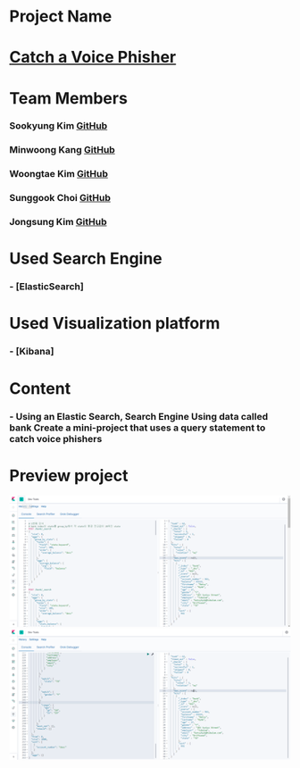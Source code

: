 # Project Name
# [Catch a Voice Phisher](https://github.com/angle2v/Catch-A-VoicePhisher)

# Team Members

### Sookyung Kim [GitHub](https://github.com/sooish)
### Minwoong Kang [GitHub](https://github.com/happymwkang)
### Woongtae Kim [GitHub](https://github.com/angle2v)
### Sunggook Choi [GitHub](https://github.com/SunggookCHOI)
### Jongsung Kim [GitHub](https://github.com/SEJSCloud)

# Used Search Engine
### - [ElasticSearch]

# Used Visualization platform
### - [Kibana]

# Content
### - Using an Elastic Search, Search Engine Using data called bank Create a mini-project that uses a query statement to catch voice phishers

# Preview project
<img src="Preview img/img1.png">
<img src="Preview img/img2.png">



